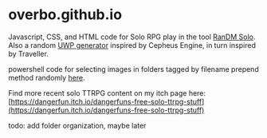 # overbo.github.io

Javascript, CSS, and HTML code for Solo RPG play in the tool [RanDM Solo](https://overbo.github.io/randm-solo.html).  Also a random [UWP generator](https://overbo.github.io/uwp.html) inspired by Cepheus Engine, in turn inspired by Traveller.

powershell code for selecting images in folders tagged by filename prepend method randomly [here](https://overbo.github.io/get_randomisimage.ps1).

Find more recent solo TTRPG content on my itch page here: [https://dangerfun.itch.io/dangerfuns-free-solo-ttrpg-stuff](https://dangerfun.itch.io/dangerfuns-free-solo-ttrpg-stuff)

todo: add folder organization, maybe later
